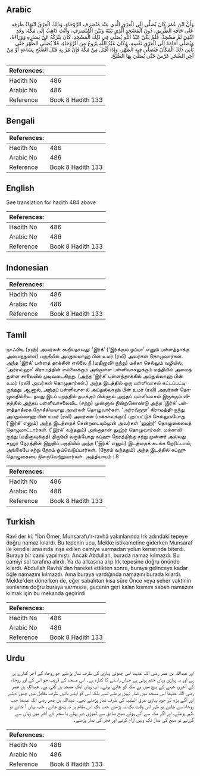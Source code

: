 ## Arabic


<div dir="rtl" lang="ar" style={{fontSize:'larger',backgroundColor:'#f8f9fa',padding:20}}>
وَأَنَّ ابْنَ عُمَرَ كَانَ يُصَلِّي إِلَى الْعِرْقِ الَّذِي عِنْدَ مُنْصَرَفِ الرَّوْحَاءِ، وَذَلِكَ الْعِرْقُ انْتِهَاءُ طَرَفِهِ عَلَى حَافَةِ الطَّرِيقِ، دُونَ الْمَسْجِدِ الَّذِي بَيْنَهُ وَبَيْنَ الْمُنْصَرَفِ، وَأَنْتَ ذَاهِبٌ إِلَى مَكَّةَ‏.‏ وَقَدِ ابْتُنِيَ ثَمَّ مَسْجِدٌ، فَلَمْ يَكُنْ عَبْدُ اللَّهِ يُصَلِّي فِي ذَلِكَ الْمَسْجِدِ، كَانَ يَتْرُكُهُ عَنْ يَسَارِهِ وَوَرَاءَهُ، وَيُصَلِّي أَمَامَهُ إِلَى الْعِرْقِ نَفْسِهِ، وَكَانَ عَبْدُ اللَّهِ يَرُوحُ مِنَ الرَّوْحَاءِ، فَلاَ يُصَلِّي الظُّهْرَ حَتَّى يَأْتِيَ ذَلِكَ الْمَكَانَ فَيُصَلِّي فِيهِ الظُّهْرَ، وَإِذَا أَقْبَلَ مِنْ مَكَّةَ فَإِنْ مَرَّ بِهِ قَبْلَ الصُّبْحِ بِسَاعَةٍ أَوْ مِنْ آخِرِ السَّحَرِ عَرَّسَ حَتَّى يُصَلِّيَ بِهَا الصُّبْحَ‏.‏
</div>
<div style={{backgroundColor:'#f8f9fa',padding:20, marginBottom: 10}}><table> <thead> <tr> <th>References:</th> <th></th> </tr> </thead> <tbody><tr><td>Hadith No</td><td>486</td></tr><tr><td>Arabic No</td><td>486</td></tr><tr><td>Reference</td><td>Book 8 Hadith 133</td></tr></tbody></table></div>

## Bengali


<div dir="ltr" lang="bn" style={{fontSize:'larger',backgroundColor:'#f8f9fa',padding:20}}>

</div>
<div style={{backgroundColor:'#f8f9fa',padding:20, marginBottom: 10}}><table> <thead> <tr> <th>References:</th> <th></th> </tr> </thead> <tbody><tr><td>Hadith No</td><td>486</td></tr><tr><td>Arabic No</td><td>486</td></tr><tr><td>Reference</td><td>Book 8 Hadith 133</td></tr></tbody></table></div>

## English


<div dir="ltr" lang="en" style={{fontSize:'larger',backgroundColor:'#f8f9fa',padding:20}}>
See translation for hadith 484 above
</div>
<div style={{backgroundColor:'#f8f9fa',padding:20, marginBottom: 10}}><table> <thead> <tr> <th>References:</th> <th></th> </tr> </thead> <tbody><tr><td>Hadith No</td><td>486</td></tr><tr><td>Arabic No</td><td>486</td></tr><tr><td>Reference</td><td>Book 8 Hadith 133</td></tr></tbody></table></div>

## Indonesian


<div dir="ltr" lang="id" style={{fontSize:'larger',backgroundColor:'#f8f9fa',padding:20}}>

</div>
<div style={{backgroundColor:'#f8f9fa',padding:20, marginBottom: 10}}><table> <thead> <tr> <th>References:</th> <th></th> </tr> </thead> <tbody><tr><td>Hadith No</td><td>486</td></tr><tr><td>Arabic No</td><td>486</td></tr><tr><td>Reference</td><td>Book 8 Hadith 133</td></tr></tbody></table></div>

## Tamil


<div dir="ltr" lang="ta" style={{fontSize:'larger',backgroundColor:'#f8f9fa',padding:20}}>
நாஃபிஉ (ரஹ்) அவர்கள் கூறியதாவது: ‘இர்க்’ (‘இர்க்குல் ழப்யா’ எனும் பள்ளத்தாக்கு அமைந்துள்ள) பகுதியில் அப்துல்லாஹ் பின் உமர் (ரலி) அவர்கள் தொழுவார்கள். அந்த ‘இர்க்’ பள்ளத் தாக்கின் எல்லை நீ (மதீனாவி-ருந்து) மக்கா செல்லும் வழியில், ‘அர்ரவ்ஹா’ கிராமத்தின் எல்லைக்கும் அங்குள்ள பள்ளிவாசலுக்கும் மத்தியில் அமைந் துள்ள சாலையில் முடிவடைகிறது. (அந்த ‘இர்க்’ பள்ளத்தாக்கில் அப்துல்லாஹ் பின் உமர் (ரலி) அவர்கள் தொழுதார்கள்.) அந்த இடத்தில் ஒரு பள்ளிவாசல் கட்டப்பட்டிருந்தது. ஆனால், அந்தப் பள்ளிவாச-ல் அப்துல்லாஹ் பின் உமர் (ரலி) அவர்கள் தொழுவதில்லை. தமது இடப் புறத்தில் தமக்குப் பின்னால் அந்தப் பள்ளிவாசல் இருக்கும் விதத்தில் அந்தப் பள்ளிவாசலைவிட (சற்று) முன்னால் நின்றுகொண்டு அந்த ‘இர்க்’ பள்ளத்தாக்கை நோக்கியவாறு அவர்கள் தொழுவார்கள். ‘அர்ரவ்ஹா’ கிராமத்தி-ருந்து அப்துல்லாஹ் பின் உமர் (ரலி) அவர்கள் (மக்காவுக்குப்) புறப்பட்டுச் செல்லும்போது (‘இர்க்’ எனும்) அந்த இடத்தைச் சென்றடையும்முன் அவர்கள் ‘லுஹ்ர்’ தொழுகையைத் தொழமாட்டார்கள். (‘இர்க்’ வந்ததும்) அங்குதான் லுஹ்ர் தொழுவார்கள். மக்காவி-ருந்து (மதீனாவுக்குத்) திரும்பி வரும்போது சுப்ஹு நேரத்திற்கு சற்று முன்னர் அல்லது சஹர் நேரத்தின் இறுதிப் பகுதியில் அந்த (‘இர்க்’ எனும்) இடத்தைக் கடக்க நேரிட்டால், அங்கேயே சற்று நேரம் ஓய்வெடுப்பார்கள். (நேரம் வந்ததும்) அந்த இடத்தில் சுப்ஹு தொழுகையை நிறைவேற்றுவார்கள். அத்தியாயம் : 8
</div>
<div style={{backgroundColor:'#f8f9fa',padding:20, marginBottom: 10}}><table> <thead> <tr> <th>References:</th> <th></th> </tr> </thead> <tbody><tr><td>Hadith No</td><td>486</td></tr><tr><td>Arabic No</td><td>486</td></tr><tr><td>Reference</td><td>Book 8 Hadith 133</td></tr></tbody></table></div>

## Turkish


<div dir="ltr" lang="tr" style={{fontSize:'larger',backgroundColor:'#f8f9fa',padding:20}}>
Ravi der ki: "İbn Ömer, Munsarafu'r-ravhâ yakınlarında Irk adındaki tepeye doğru namaz kılardı. Bu tepenin ucu, Mekke istikametine giderken Munsaraf ile kendisi arasında inşa edilen camiye varmadan yolun kenarında biterdi. Buraya bir cami yapılmıştı. Ancak Abdullah, burada namaz kılmazdı. Bu camiyi sol tarafına alırdı. Ya da arkasına alıp Irk tepesine doğru önünde kılardı. Abdullah Ravhâ'dan hareket ettikten sonra, buraya gelinceye kadar öğle nama­zını kılmazdı. Ama buraya vardığında namazını burada kılardı. Mekke'den dö­nerken de, eğer sabahtan kısa süre Önce veya seher vaktinin sonlarına doğru buraya varmışsa, gecenin geri kalan kısmını sabah namazını kılmak için bu mekanda geçirirdi
</div>
<div style={{backgroundColor:'#f8f9fa',padding:20, marginBottom: 10}}><table> <thead> <tr> <th>References:</th> <th></th> </tr> </thead> <tbody><tr><td>Hadith No</td><td>486</td></tr><tr><td>Arabic No</td><td>486</td></tr><tr><td>Reference</td><td>Book 8 Hadith 133</td></tr></tbody></table></div>

## Urdu


<div dir="rtl" lang="ur" style={{fontSize:'larger',backgroundColor:'#f8f9fa',padding:20}}>
اور عبداللہ بن عمر رضی اللہ عنہما اس چھوٹی پہاڑی کی طرف نماز پڑھتے جو روحاء کے آخر کنارے پر ہے اور یہ پہاڑی وہاں ختم ہوتی ہے جہاں راستے کا کنارہ ہے۔ اس مسجد کے قریب جو اس کے اور روحاء کے آخری حصے کے بیچ میں ہے مکہ کو جاتے ہوئے۔ اب وہاں ایک مسجد بن گئی ہے۔ عبداللہ بن عمر رضی اللہ عنہما اس مسجد میں نماز نہیں پڑھتے تھے بلکہ اس کو اپنے بائیں طرف مقابل میں چھوڑ دیتے اور آگے بڑھ کر خود پہاڑی عرق الطبیہ کی طرف نماز پڑھتے تھے۔ عبداللہ بن عمر رضی اللہ عنہما جب روحاء سے چلتے تو ظہر اس وقت تک نہ پڑھتے جب تک اس مقام پر نہ پہنچ جاتے۔ جب یہاں آ جاتے تو ظہر پڑھتے، اور اگر مکہ سے آتے ہوئے صبح صادق سے تھوڑی دیر پہلے یا سحر کے آخر میں وہاں سے گزرتے تو صبح کی نماز تک وہیں آرام کرتے اور فجر کی نماز پڑھتے۔
</div>
<div style={{backgroundColor:'#f8f9fa',padding:20, marginBottom: 10}}><table> <thead> <tr> <th>References:</th> <th></th> </tr> </thead> <tbody><tr><td>Hadith No</td><td>486</td></tr><tr><td>Arabic No</td><td>486</td></tr><tr><td>Reference</td><td>Book 8 Hadith 133</td></tr></tbody></table></div>